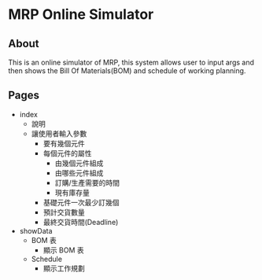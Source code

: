 # MRP Online Simulator
## About
This is an online simulator of MRP, this system allows user to input args and then shows the Bill Of Materials(BOM) and schedule of working planning.

## Pages
- index
    - 說明
    - 讓使用者輸入參數
        - 要有幾個元件
        - 每個元件的屬性
            - 由幾個元件組成
            - 由哪些元件組成
            - 訂購/生產需要的時間
            - 現有庫存量
        - 基礎元件一次最少訂幾個
        - 預計交貨數量
        - 最終交貨時間(Deadline)
- showData
    - BOM 表
        - 顯示 BOM 表
    - Schedule
        - 顯示工作規劃